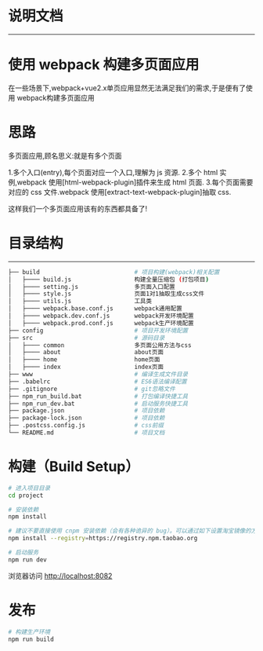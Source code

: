 # 说明文档

------------------------
# 使用 webpack 构建多页面应用

在一些场景下,webpack+vue2.x单页应用显然无法满足我们的需求,于是便有了使用 webpack构建多页面应用

# 思路

多页面应用,顾名思义:就是有多个页面

1.多个入口(entry),每个页面对应一个入口,理解为 js 资源.
2.多个 html 实例,webpack 使用[html-webpack-plugin]插件来生成 html 页面.
3.每个页面需要对应的 css 文件.webpack 使用[extract-text-webpack-plugin]抽取 css.

这样我们一个多页面应用该有的东西都具备了!

# 目录结构
------------------------

```bash
├── build                         	# 项目构建(webpack)相关配置
│	├──── build.js                  构建全量压缩包 (打包项目)
│	├──── setting.js                多页面入口配置
│	├──── style.js                  页面1对1抽取生成css文件
│	├──── utils.js                  工具类
│	├──── webpack.base.conf.js      webpack通用配置
│	├──── webpack.dev.conf.js       webpack开发环境配置
│	├──── webpack.prod.conf.js      webpack生产环境配置
├── config                        	# 项目开发环境配置
├── src                           	# 源码目录
│	├──── common                    多页面公用方法与css
│	├──── about                     about页面
│	├──── home                      home页面
│	├──── index                     index页面
├── www                        	  	# 编译生成文件目录
├── .babelrc          				# ES6语法编译配置
├── .gitignore        				# git忽略文件
├── npm_run_build.bat        		# 打包编译快捷工具
├── npm_run_dev.bat     			# 启动服务快捷工具
├── package.json                   	# 项目依赖
├── package-lock.json 				# 项目依赖
├── .postcss.config.js     			# css前缀
└── README.md         				# 项目文档
```

# 构建（Build Setup）

```bash
# 进入项目目录
cd project

# 安装依赖
npm install

# 建议不要直接使用 cnpm 安装依赖（会有各种诡异的 bug）。可以通过如下设置淘宝镜像的方式解决 npm 下载速度慢的问题
npm install --registry=https://registry.npm.taobao.org

# 启动服务
npm run dev
```

浏览器访问 [http://localhost:8082](http://localhost:8082)

# 发布

```bash
# 构建生产环境
npm run build
```